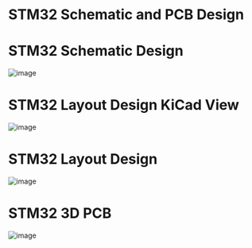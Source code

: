 # STM32 Schematic and PCB Design

# STM32 Schematic Design

![image](https://github.com/user-attachments/assets/c6847b02-6407-4ed1-a0cd-75c137bb38ce)

# STM32 Layout Design KiCad View

![image](https://github.com/user-attachments/assets/7d5e9117-4945-4aeb-8528-95274fca4fc5)

# STM32 Layout Design

![image](https://github.com/user-attachments/assets/435d8956-1174-4da4-8130-d20faab1b125)

# STM32 3D PCB 
![image](https://github.com/user-attachments/assets/b52f96a0-a24b-46ae-aee8-d6efc01c112f)

